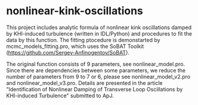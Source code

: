 # nonlinear-kink-oscillations
This project includes analytic formula of nonlinear kink oscillations damped by KHI-induced turbulence (written in IDL/Python) and procedures to fit the data by this function.
The fitting ptocedure is demonstarted by mcmc_models_fitting.pro, which uses the SoBAT Toolkit (https://github.com/Sergey-Anfinogentov/SoBAT).

The original function consists of 9 parameters, see nonlinear_model.pro. Since there are dependencies between some parameters, we reduce the number of parameters from 9 to 7 or 6, please see nonlinear_model_v2.pro and nonlinear_model_v3.pro.
Details are presented in the article "Identification of Nonlinear Damping of Transverse Loop Oscillations by KHI-induced Turbulence" submitted to ApJ.
